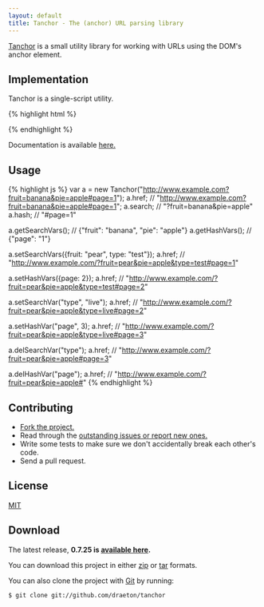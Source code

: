 ```yaml
---
layout: default
title: Tanchor - The (anchor) URL parsing library
---
```


<section id="main" role="main">

[Tanchor](http://github.com/draeton/tanchor/) is a small utility library for working with URLs using the DOM's anchor element.


## Implementation

Tanchor is a single-script utility.

{% highlight html %}
<script src="js/tanchor-0.7.25-min.js"></script>
{% endhighlight %}

Documentation is available [here.](http://draeton.github.com/tanchor/tanchor/docs/tanchor.html)


## Usage

{% highlight js %}
var a = new Tanchor("http://www.example.com?fruit=banana&pie=apple#page=1");
a.href;   // "http://www.example.com?fruit=banana&pie=apple#page=1";
a.search; // "?fruit=banana&pie=apple"
a.hash;   // "#page=1"

a.getSearchVars(); // {"fruit": "banana", "pie": "apple"}
a.getHashVars();   // {"page": "1"}

a.setSearchVars({fruit: "pear", type: "test"});
a.href; // "http://www.example.com/?fruit=pear&pie=apple&type=test#page=1"

a.setHashVars({page: 2});
a.href; // "http://www.example.com/?fruit=pear&pie=apple&type=test#page=2"

a.setSearchVar("type", "live");
a.href; // "http://www.example.com/?fruit=pear&pie=apple&type=live#page=2"

a.setHashVar("page", 3);
a.href; // "http://www.example.com/?fruit=pear&pie=apple&type=live#page=3"

a.delSearchVar("type");
a.href; // "http://www.example.com/?fruit=pear&pie=apple#page=3"

a.delHashVar("page");
a.href; // "http://www.example.com/?fruit=pear&pie=apple#"
{% endhighlight %}


## Contributing

* [Fork the project.](https://github.com/draeton/tanchor)
* Read through the [outstanding issues or report new ones.](https://github.com/draeton/tanchor/issues)
* Write some tests to make sure we don't accidentally break each other's code.
* Send a pull request.


## License

[MIT](https://raw.github.com/draeton/tanchor/master/LICENSE)


## Download

The latest release, **0.7.25 is [available here](http://draeton.github.com/tanchor/tanchor/dist/tanchor-0.7.25.zip).**

You can download this project in either [zip](https://github.com/draeton/tanchor/zipball/master)
or [tar](https://github.com/draeton/tanchor/tarball/master) formats.

You can also clone the project with [Git](http://git-scm.com) by running:

    $ git clone git://github.com/draeton/tanchor

</section>